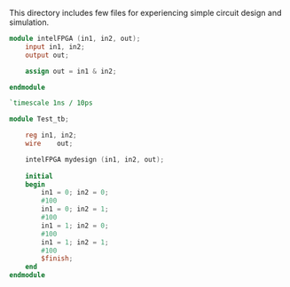 This directory includes few files for experiencing simple circuit design and simulation.

```verilog
module intelFPGA (in1, in2, out);
	input in1, in2;
	output out;

	assign out = in1 & in2;

endmodule
```

```verilog
`timescale 1ns / 10ps

module Test_tb;

	reg	in1, in2;
	wire	out;

	intelFPGA mydesign (in1, in2, out);
	
	initial
	begin
		in1 = 0; in2 = 0;
		#100
		in1 = 0; in2 = 1;
		#100
		in1 = 1; in2 = 0;
		#100
		in1 = 1; in2 = 1;
		#100
		$finish;
	end		
endmodule
```
